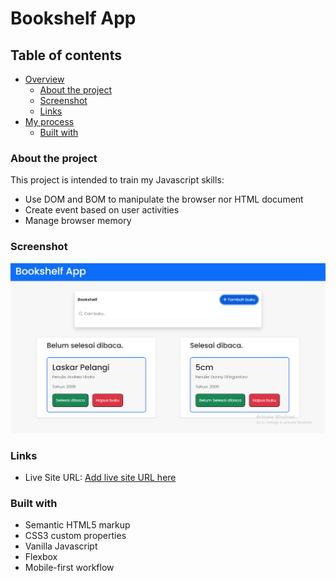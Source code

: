 # Bookshelf App

## Table of contents

- [Overview](#overview)
  - [About the project](#the-challenge)
  - [Screenshot](#screenshot)
  - [Links](#links)
- [My process](#my-process)
  - [Built with](#built-with)

### About the project

This project is intended to train my Javascript skills:

- Use DOM and BOM to manipulate the browser nor HTML document
- Create event based on user activities
- Manage browser memory

### Screenshot

![](screenshot.PNG)

### Links

- Live Site URL: [Add live site URL here](https://your-live-site-url.com)

### Built with

- Semantic HTML5 markup
- CSS3 custom properties
- Vanilla Javascript
- Flexbox
- Mobile-first workflow

